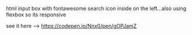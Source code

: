 html input box with fontawesome search icon inside on the left...also using flexbox so its responsive

see it here --> https://codepen.io/Nnx0/pen/gOPJamZ
